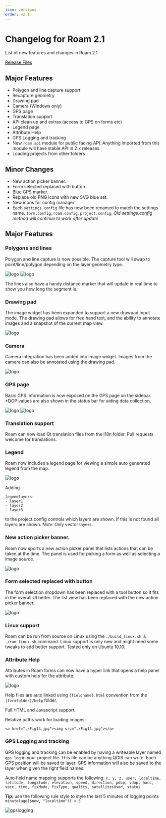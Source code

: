 ```yaml
---
icon: versions
order: v2.1
---
```


# Changelog for Roam 2.1

List of new features and changes in Roam 2.1

[Release Files](https://github.com/terry-longmacch/Roam/releases/tag/v2.1)

## Major Features

- Polygon and line capture support
- Recapture geometry
- Drawing pad
- Camera (Windows only)
- GPS page
- Translation support
- API clean up and extras (access to GPS on forms etc)
- Legend page
- Attribute Help
- GPS Logging and tracking
- New `roam.api` module for public facing API.  Anything imported from this module will have stable API in 2.x releases.
- Loading projects from other folders

## Minor Changes

- New action picker banner.
- Form selected replaced with button
- Blue GPS marker.
- Replace old PNG icons with new SVG blue set.
- New icons for config manager
- Each `settings.config` file has now been renamed to match the settings name.  `form.config`, `roam.config`, `project.config`.  *Old settings.config method will continue to work after update*

## Major Features

### Polygons and lines

Polygon and line capture is now possible. The capture tool will swap to point/line/polygon depending on the layer geometry type.

![logo](../images/polygon.png)
![logo](../images/line.png)

The lines also have a handy distance marker that will update in real time to show you how long the segment is.

### Drawing pad

The image widget has been expanded to support a new drawpad input mode.  The drawing pad allows for free hand text, and the ability to annotate images and a snapshot of the current map view.

![logo](../images/drawingpad.png)

### Camera

Camera integration has been added into image widget.  Images from the camera can also be annotated using the drawing pad.

![logo](http://i.imgur.com/C7c40Gl.png)

### GPS page

Basic GPS information is now exposed on the GPS page on the sidebar. *DOP values are also shown in the status bar for aiding data collection.

![logo](../images/gps_page.png)
![logo](../images/gps_status.png)

### Translation support

Roam can now load Qt translation files from the i18n folder. Pull requests welcome for translations.

### Legend

Roam now includes a legend page for viewing a simple auto generated legend from the map.

![logo](../images/legend.png)

Adding 

```
legendlayers:
- layer1
- layer2
- layer3
```
to the project.config controls which layers are shown.  If this is not found all layers are shown. *Note*: Only vector layers.

### New action picker banner.

Roam now sports a new action picker panel that lists actions that can be taken at the time.  The panel is used for picking a form as well as selecting a image source.

![logo](../images/actionbanner.png)

### Form selected replaced with button

The form selection dropdown has been replaced with a tool button so it fits in the overall UI better.  The list view has been replaced with the new action picker banner.

![logo](../images/actionbanner_forms.png)

### Linux support

Roam can be run from source on Linux using the `./build_linux.sh & ./run_linux.sh` command.  Linux support is only new and might need some tweaks to add better support. Tested only on Ubuntu 10.10.

### Attribute Help

Attributes in Roam forms can now have a hyper link that opens a help panel with custom help for the attribute.

![logo](../images/help.png)

Help files are auto linked using `{fieldname}.html` convention from the `{formfolder}/help` folder.

Full HTML and Javascript support.

Relative paths work for loading images:

`<a href="./Fig14.jpg"><img src="./Fig14.jpg"></a>`

### GPS Logging and tracking

GPS logging and tracking can be enabled by having a writeable layer named `gps_log` in your project file. This file can be anything QGIS can write. Each GPS position will be saved to layer. GPS information will also be saved to the layer when given the right field names.  

Auto field name mapping supports the following:
`x, y, z, user, localtime, latitude, longitude, elevation, speed, direction, pdop, vdop, hacc, vacc, time, fixMode, fixType, quality, satellitesUsed, status`

**Tip:** use the following rule style to style the last 5 minutes of logging points `minute(age($now, "localtime")) < 5`

![gpslogging](../images/gpslogging.png)
